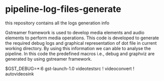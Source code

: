 # pipeline-log-files-generate
this repository contains all the logs generation info

Gstreamer framework is used to develop media elements and audio elements to perform media operations. This code is developed to generate the required debug logs and graphical representation of dot file in current working directory. By using this information we can able to analyse the pipeline. In this code the predefined macros i.e., debug and graphviz are generated by using gstreamer framework.

$GST_DEBUG=*:6 gst-launch-1.0 videotestsrc ! videoconvert ! autovideosink
